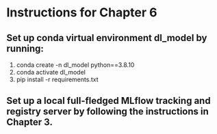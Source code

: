# Instructions for Chapter 6

## Set up conda virtual environment dl_model by running:
   1. conda create -n dl_model python==3.8.10
   2. conda activate dl_model
   3. pip install -r requirements.txt
## Set up a local full-fledged MLflow tracking and registry server by following the instructions in Chapter 3.
